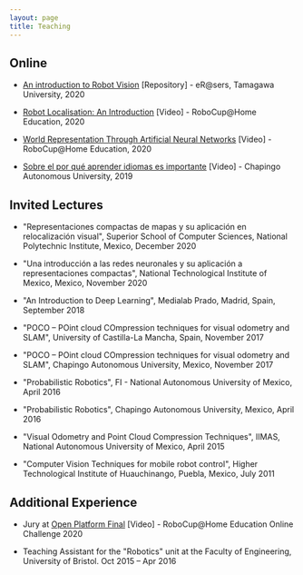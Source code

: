 ```yaml
---
layout: page
title: Teaching
---
```


## Online

* [An introduction to Robot Vision](https://bit.ly/39Tzm7i) [Repository] - eR@sers, Tamagawa University, 2020

* [Robot Localisation: An Introduction](https://bit.ly/374Hn7F) [Video] - RoboCup@Home Education, 2020

* [World Representation Through Artificial Neural Networks](https://bit.ly/3rk3ZbQ) [Video] - RoboCup@Home Education, 2020

* [Sobre el por qué aprender idiomas es importante](https://bit.ly/2VMhaVz) [Video] - Chapingo Autonomous University, 2019


## Invited Lectures

- "Representaciones compactas de mapas y su aplicación en relocalización visual", Superior School of Computer Sciences, National Polytechnic Institute, Mexico, December 2020

- "Una introducción a las redes neuronales y su aplicación a representaciones compactas", National Technological Institute of Mexico, Mexico, November 2020

- "An Introduction to Deep Learning", Medialab Prado, Madrid, Spain, September 2018

- "POCO – POint cloud COmpression techniques for visual odometry and SLAM", University of Castilla-La Mancha, Spain, November 2017

- "POCO – POint cloud COmpression techniques for visual odometry and SLAM", Chapingo Autonomous University, Mexico, November 2017

- "Probabilistic Robotics", FI - National Autonomous University of Mexico, April 2016

- "Probabilistic Robotics", Chapingo Autonomous University, Mexico, April 2016

- "Visual Odometry and Point Cloud Compression Techniques", IIMAS, National Autonomous University of Mexico, April 2015

- "Computer Vision Techniques for mobile robot control", Higher Technological Institute of Huauchinango, Puebla, Mexico, July 2011


## Additional Experience

- Jury at [Open Platform Final](https://bit.ly/36MJMDQ) [Video] -  RoboCup@Home Education Online Challenge 2020

- Teaching Assistant for the "Robotics" unit at the Faculty of Engineering, University of Bristol. Oct 2015 – Apr 2016

